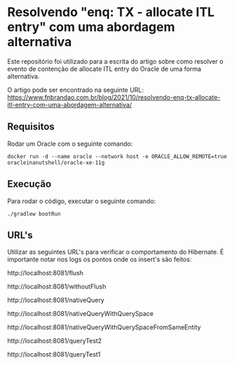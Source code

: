 # Resolvendo "enq: TX - allocate ITL entry" com uma abordagem alternativa
Este repositório foi utilizado para a escrita do artigo sobre como resolver o evento de contenção de allocate ITL entry do Oracle de uma forma alternativa.

O artigo pode ser encontrado na seguinte URL: https://www.fnbrandao.com.br/blog/2021/10/resolvendo-enq-tx-allocate-itl-entry-com-uma-abordagem-alternativa/

## Requisitos
Rodar um Oracle com o seguinte comando:
```
docker run -d --name oracle --network host -e ORACLE_ALLOW_REMOTE=true oracleinanutshell/oracle-xe-11g
```

## Execução
Para rodar o código, executar o seguinte comando:
```
./gradlew bootRun
```

## URL's
Utilizar as seguintes URL's para verificar o comportamento do Hibernate. É importante notar nos logs os pontos onde os insert's são feitos:

http://localhost:8081/flush

http://localhost:8081/withoutFlush

http://localhost:8081/nativeQuery

http://localhost:8081/nativeQueryWithQuerySpace

http://localhost:8081/nativeQueryWithQuerySpaceFromSameEntity

http://localhost:8081/queryTest2

http://localhost:8081/queryTest1
